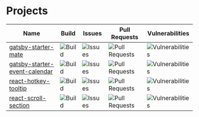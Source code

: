 # Projects

| Name | Build | Issues | Pull Requests | Vulnerabilities |
| ---- | ---- | ---- | ---- | ---- |
| [gatsby-starter-mate](https://github.com/EmaSuriano/gatsby-starter-mate) | ![Build](https://github.com/EmaSuriano/gatsby-starter-mate/actions/workflows/master.yml/badge.svg) | ![Issues](https://img.shields.io/github/issues/EmaSuriano/gatsby-starter-mate) | ![Pull Requests](https://img.shields.io/github/issues-pr/EmaSuriano/gatsby-starter-mate) | ![Vulnerabilities](https://img.shields.io/snyk/vulnerabilities/github/EmaSuriano/gatsby-starter-mate) |
| [gatsby-starter-event-calendar](https://github.com/EmaSuriano/gatsby-starter-event-calendar) | ![Build](https://github.com/EmaSuriano/gatsby-starter-event-calendar/actions/workflows/master.yml/badge.svg) | ![Issues](https://img.shields.io/github/issues/EmaSuriano/gatsby-starter-event-calendar) | ![Pull Requests](https://img.shields.io/github/issues-pr/EmaSuriano/gatsby-starter-event-calendar) | ![Vulnerabilities](https://img.shields.io/snyk/vulnerabilities/github/EmaSuriano/gatsby-starter-event-calendar) |
| [react-hotkey-tooltip](https://github.com/EmaSuriano/react-hotkey-tooltip) | ![Build](https://github.com/EmaSuriano/react-hotkey-tooltip/actions/workflows/master.yml/badge.svg) | ![Issues](https://img.shields.io/github/issues/EmaSuriano/react-hotkey-tooltip) | ![Pull Requests](https://img.shields.io/github/issues-pr/EmaSuriano/react-hotkey-tooltip) | ![Vulnerabilities](https://img.shields.io/snyk/vulnerabilities/github/EmaSuriano/react-hotkey-tooltip) |
| [react-scroll-section](https://github.com/EmaSuriano/react-scroll-section) | ![Build](https://github.com/EmaSuriano/react-scroll-section/actions/workflows/master.yml/badge.svg) | ![Issues](https://img.shields.io/github/issues/EmaSuriano/react-scroll-section) | ![Pull Requests](https://img.shields.io/github/issues-pr/EmaSuriano/react-scroll-section) | ![Vulnerabilities](https://img.shields.io/snyk/vulnerabilities/github/EmaSuriano/react-scroll-section) |
